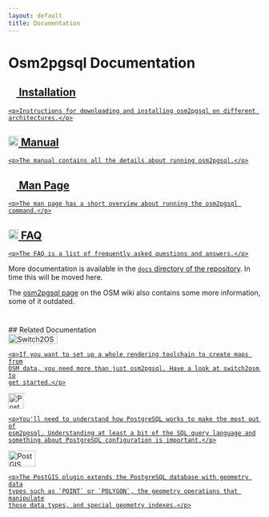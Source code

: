 ```yaml
---
layout: default
title: Documentation
---
```


# Osm2pgsql Documentation

<div class="container">

<a class="box box2" href="{% link doc/install.md %}">
    <h2><img src="{% link img/download.svg %}" width="16" height="16" alt=""/> Installation</h2>

    <p>Instructions for downloading and installing osm2pgsql on different architectures.</p>
</a>

<a class="box box2" href="{% link doc/manual.html %}">
    <h2><img src="{% link img/book.svg %}" width="20" height="20" alt=""/> Manual</h2>

    <p>The manual contains all the details about running osm2pgsql.</p>
</a>

<a class="box box2" href="{% link doc/man.md %}">
    <h2><img src="{% link img/document.svg %}" width="16" height="16" alt=""/> Man Page</h2>

    <p>The man page has a short overview about running the osm2pgsql command.</p>
</a>

<a class="box box2" href="{% link doc/faq.md %}">
    <h2><img src="{% link img/faq.svg %}" width="20" height="20" alt=""/> FAQ</h2>

    <p>The FAQ is a list of frequently asked questions and answers.</p>
</a>

</div>

More documentation is available in the [`docs` directory of the
repository](https://github.com/openstreetmap/osm2pgsql/tree/master/docs). In
time this will be moved here.

The [osm2pgsql page](https://wiki.openstreetmap.org/wiki/Osm2pgsql) on the
OSM wiki also contains some more information, some of it outdated.

<section markdown="1" style="margin-top: 40px;">
## Related Documentation

<div class="container">

<a class="box box3" href="https://switch2osm.org/serving-tiles/">
    <img src="{% link img/switch2osm.png %}" width="98" height="20" alt="Switch2OSM"/>

    <p>If you want to set up a whole rendering toolchain to create maps from
    OSM data, you need more than just osm2pgsql. Have a look at switch2osm to
    get started.</p>
</a>

<a class="box box3" href="https://postgresql.org/">
    <img src="{% link img/postgresql.png %}" width="30" height="31" alt="PostgreSQL"/>

    <p>You'll need to understand how PostgreSQL works to make the most out of
    osm2pgsql. Understanding at least a bit of the SQL query language and
    something about PostgreSQL configuration is important.</p>
</a>

<a class="box box3" href="https://postgis.net/">
    <img src="{% link img/postgis.png %}" width="54" height="32" alt="PostGIS"/>

    <p>The PostGIS plugin extends the PostgreSQL database with geometry data
    types such as `POINT` or `POLYGON`, the geometry operations that manipulate
    those data types, and special geometry indexes.</p>
</a>

</div>
</section>

